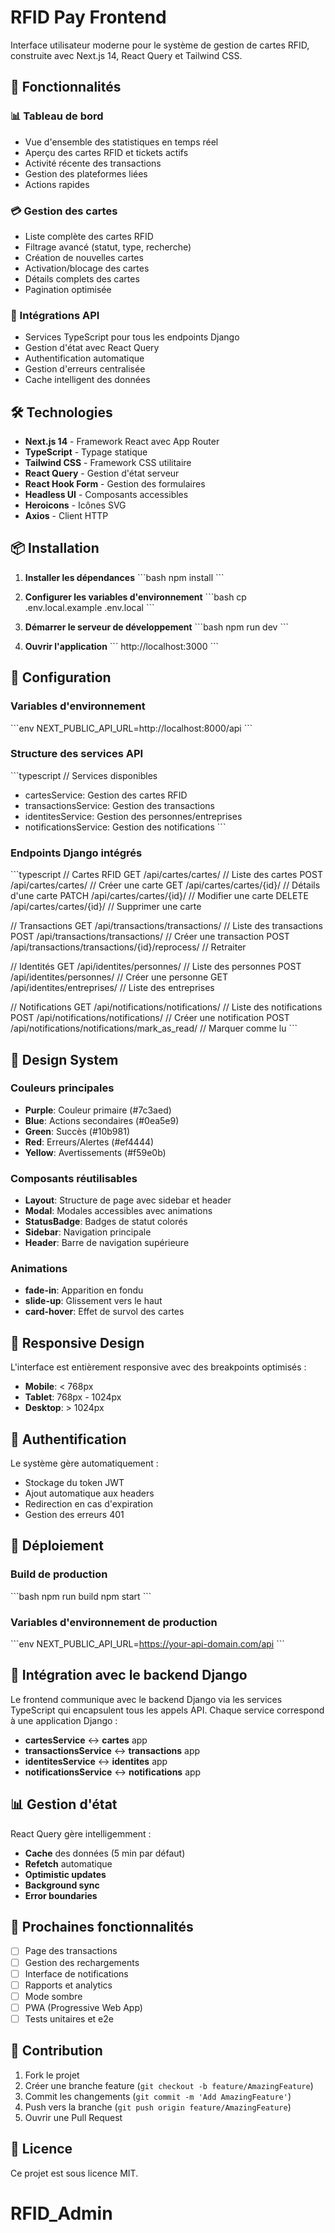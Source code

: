 # RFID Pay Frontend

Interface utilisateur moderne pour le système de gestion de cartes RFID, construite avec Next.js 14, React Query et Tailwind CSS.

## 🚀 Fonctionnalités

### 📊 Tableau de bord
- Vue d'ensemble des statistiques en temps réel
- Aperçu des cartes RFID et tickets actifs
- Activité récente des transactions
- Gestion des plateformes liées
- Actions rapides

### 💳 Gestion des cartes
- Liste complète des cartes RFID
- Filtrage avancé (statut, type, recherche)
- Création de nouvelles cartes
- Activation/blocage des cartes
- Détails complets des cartes
- Pagination optimisée

### 🔄 Intégrations API
- Services TypeScript pour tous les endpoints Django
- Gestion d'état avec React Query
- Authentification automatique
- Gestion d'erreurs centralisée
- Cache intelligent des données

## 🛠️ Technologies

- **Next.js 14** - Framework React avec App Router
- **TypeScript** - Typage statique
- **Tailwind CSS** - Framework CSS utilitaire
- **React Query** - Gestion d'état serveur
- **React Hook Form** - Gestion des formulaires
- **Headless UI** - Composants accessibles
- **Heroicons** - Icônes SVG
- **Axios** - Client HTTP

## 📦 Installation

1. **Installer les dépendances**
\`\`\`bash
npm install
\`\`\`

2. **Configurer les variables d'environnement**
\`\`\`bash
cp .env.local.example .env.local
\`\`\`

3. **Démarrer le serveur de développement**
\`\`\`bash
npm run dev
\`\`\`

4. **Ouvrir l'application**
\`\`\`
http://localhost:3000
\`\`\`

## 🔧 Configuration

### Variables d'environnement
\`\`\`env
NEXT_PUBLIC_API_URL=http://localhost:8000/api
\`\`\`

### Structure des services API

\`\`\`typescript
// Services disponibles
- cartesService: Gestion des cartes RFID
- transactionsService: Gestion des transactions
- identitesService: Gestion des personnes/entreprises
- notificationsService: Gestion des notifications
\`\`\`

### Endpoints Django intégrés

\`\`\`typescript
// Cartes RFID
GET    /api/cartes/cartes/          // Liste des cartes
POST   /api/cartes/cartes/          // Créer une carte
GET    /api/cartes/cartes/{id}/     // Détails d'une carte
PATCH  /api/cartes/cartes/{id}/     // Modifier une carte
DELETE /api/cartes/cartes/{id}/     // Supprimer une carte

// Transactions
GET    /api/transactions/transactions/     // Liste des transactions
POST   /api/transactions/transactions/     // Créer une transaction
POST   /api/transactions/transactions/{id}/reprocess/  // Retraiter

// Identités
GET    /api/identites/personnes/    // Liste des personnes
POST   /api/identites/personnes/    // Créer une personne
GET    /api/identites/entreprises/  // Liste des entreprises

// Notifications
GET    /api/notifications/notifications/   // Liste des notifications
POST   /api/notifications/notifications/   // Créer une notification
POST   /api/notifications/notifications/mark_as_read/  // Marquer comme lu
\`\`\`

## 🎨 Design System

### Couleurs principales
- **Purple**: Couleur primaire (#7c3aed)
- **Blue**: Actions secondaires (#0ea5e9)
- **Green**: Succès (#10b981)
- **Red**: Erreurs/Alertes (#ef4444)
- **Yellow**: Avertissements (#f59e0b)

### Composants réutilisables
- **Layout**: Structure de page avec sidebar et header
- **Modal**: Modales accessibles avec animations
- **StatusBadge**: Badges de statut colorés
- **Sidebar**: Navigation principale
- **Header**: Barre de navigation supérieure

### Animations
- **fade-in**: Apparition en fondu
- **slide-up**: Glissement vers le haut
- **card-hover**: Effet de survol des cartes

## 📱 Responsive Design

L'interface est entièrement responsive avec des breakpoints optimisés :
- **Mobile**: < 768px
- **Tablet**: 768px - 1024px
- **Desktop**: > 1024px

## 🔐 Authentification

Le système gère automatiquement :
- Stockage du token JWT
- Ajout automatique aux headers
- Redirection en cas d'expiration
- Gestion des erreurs 401

## 🚀 Déploiement

### Build de production
\`\`\`bash
npm run build
npm start
\`\`\`

### Variables d'environnement de production
\`\`\`env
NEXT_PUBLIC_API_URL=https://your-api-domain.com/api
\`\`\`

## 🔄 Intégration avec le backend Django

Le frontend communique avec le backend Django via les services TypeScript qui encapsulent tous les appels API. Chaque service correspond à une application Django :

- **cartesService** ↔ **cartes** app
- **transactionsService** ↔ **transactions** app  
- **identitesService** ↔ **identites** app
- **notificationsService** ↔ **notifications** app

## 📊 Gestion d'état

React Query gère intelligemment :
- **Cache** des données (5 min par défaut)
- **Refetch** automatique
- **Optimistic updates**
- **Background sync**
- **Error boundaries**

## 🎯 Prochaines fonctionnalités

- [ ] Page des transactions
- [ ] Gestion des rechargements
- [ ] Interface de notifications
- [ ] Rapports et analytics
- [ ] Mode sombre
- [ ] PWA (Progressive Web App)
- [ ] Tests unitaires et e2e

## 🤝 Contribution

1. Fork le projet
2. Créer une branche feature (`git checkout -b feature/AmazingFeature`)
3. Commit les changements (`git commit -m 'Add AmazingFeature'`)
4. Push vers la branche (`git push origin feature/AmazingFeature`)
5. Ouvrir une Pull Request

## 📄 Licence

Ce projet est sous licence MIT.
# RFID_Admin
